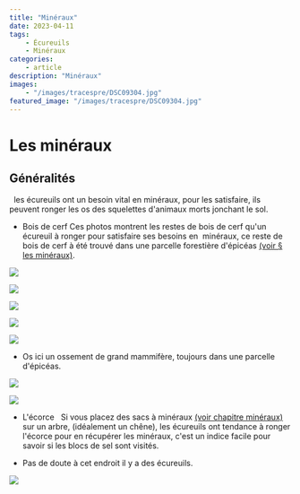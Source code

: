 ```yaml
---
title: "Minéraux"
date: 2023-04-11
tags: 
    - Écureuils
    - Minéraux
categories:
    - article
description: "Minéraux"
images:
    - "/images/tracespre/DSC09304.jpg"
featured_image: "/images/tracespre/DSC09304.jpg"
---
```

# Les minéraux

## Généralités 
   
 les écureuils ont un besoin vital en minéraux, pour les satisfaire, ils peuvent ronger les os des squelettes d'animaux morts jonchant le sol.  

- Bois de cerf 
 Ces photos montrent les restes de bois de cerf qu'un écureuil à ronger pour satisfaire ses besoins en  minéraux, ce reste de bois de cerf à été trouvé dans une parcelle forestière d'épicéas [(voir § les minéraux)](mineraux.htm). 
 
 ![](/images/tracespre/DSC08112.jpg) 
 
 ![](/images/tracespre/DSC08103.jpg) 
 
 ![](/images/tracespre/DSC08104.jpg) 
 
 ![](/images/tracespre/DSC08106.jpg) 
 
 ![](/images/tracespre/DSC08108.jpg) 
 

- Os 
 ici un ossement de grand mammifère, toujours dans une parcelle d'épicéas. 
 
 ![](/images/tracespre/DSC08984.jpg) 
 
 ![](/images/tracespre/DSC08986.jpg) 
 

- L'écorce 
   
 Si vous placez des sacs à minéraux [(voir chapitre minéraux)](mineraux.htm) sur un arbre, (idéalement un chêne), les écureuils ont tendance à ronger l'écorce pour en récupérer les minéraux, c'est un indice facile pour savoir si les blocs de sel sont visités. 
 
 - Pas de doute à cet endroit il y a des écureuils. 
 
 ![](/images/tracespre/DSC08848.jpg) 
 
